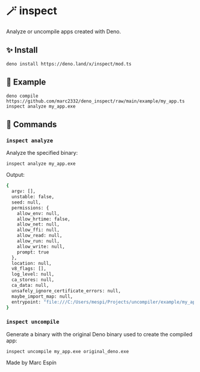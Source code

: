 # 🪄 inspect

Analyze or uncompile apps created with Deno.

## ✨ Install

```shell
deno install https://deno.land/x/inspect/mod.ts
```

## 📝 Example

```
deno compile https://github.com/marc2332/deno_inspect/raw/main/example/my_app.ts
inspect analyze my_app.exe
```

## 🤔 Commands

### `inspect analyze`

Analyze the specified binary:

```shell
inspect analyze my_app.exe
```

Output:

```sh
{
  argv: [],
  unstable: false,
  seed: null,
  permissions: {
    allow_env: null,
    allow_hrtime: false,
    allow_net: null,
    allow_ffi: null,
    allow_read: null,
    allow_run: null,
    allow_write: null,
    prompt: true
  },
  location: null,
  v8_flags: [],
  log_level: null,
  ca_stores: null,
  ca_data: null,
  unsafely_ignore_certificate_errors: null,
  maybe_import_map: null,
  entrypoint: "file:///C:/Users/mespi/Projects/uncompiler/example/my_app.ts"
}
```

### `inspect uncompile`

Generate a binary with the original Deno binary used to create the compiled app:

```
inspect uncompile my_app.exe original_deno.exe
```



Made by Marc Espín